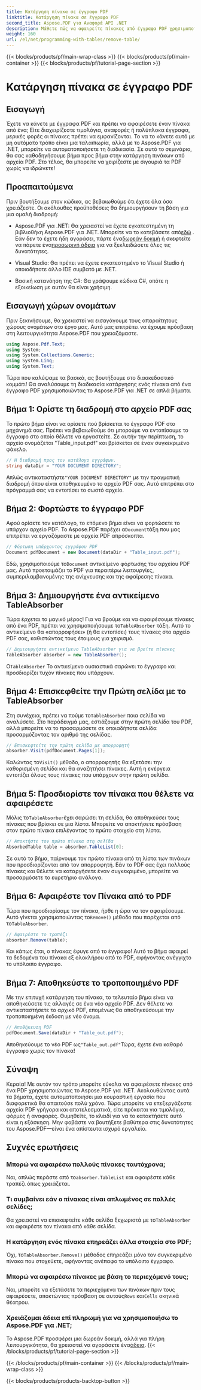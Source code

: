 ```yaml
---
title: Κατάργηση πίνακα σε έγγραφο PDF
linktitle: Κατάργηση πίνακα σε έγγραφο PDF
second_title: Aspose.PDF για Αναφορά API .NET
description: Μάθετε πώς να αφαιρείτε πίνακες από έγγραφα PDF χρησιμοποιώντας το Aspose.PDF για .NET με έναν αναλυτικό οδηγό. Απλοποιήστε τον χειρισμό PDF με αυτό το εύκολο σεμινάριο.
weight: 160
url: /el/net/programming-with-tables/remove-table/
---
```


{{< blocks/products/pf/main-wrap-class >}}
{{< blocks/products/pf/main-container >}}
{{< blocks/products/pf/tutorial-page-section >}}

# Κατάργηση πίνακα σε έγγραφο PDF

## Εισαγωγή

Έχετε να κάνετε με έγγραφα PDF και πρέπει να αφαιρέσετε έναν πίνακα από ένα; Είτε διαχειρίζεστε τιμολόγια, αναφορές ή πολύπλοκα έγγραφα, μερικές φορές οι πίνακες πρέπει να εμφανίζονται. Το να το κάνετε αυτό με μη αυτόματο τρόπο είναι μια ταλαιπωρία, αλλά με το Aspose.PDF για .NET, μπορείτε να αυτοματοποιήσετε τη διαδικασία. Σε αυτό το σεμινάριο, θα σας καθοδηγήσουμε βήμα προς βήμα στην κατάργηση πινάκων από αρχεία PDF. Στο τέλος, θα μπορείτε να χειρίζεστε με σιγουριά τα PDF χωρίς να ιδρώνετε!

## Προαπαιτούμενα

Πριν βουτήξουμε στον κώδικα, ας βεβαιωθούμε ότι έχετε όλα όσα χρειάζεστε. Οι ακόλουθες προϋποθέσεις θα δημιουργήσουν τη βάση για μια ομαλή διαδρομή:

-  Aspose.PDF για .NET: Θα χρειαστεί να έχετε εγκατεστημένη τη βιβλιοθήκη Aspose.PDF για .NET. Μπορείτε να το κατεβάσετε από[εδώ](https://releases.aspose.com/pdf/net/) . Εάν δεν το έχετε ήδη αγοράσει, πάρτε ένα[δωρεάν δοκιμή](https://releases.aspose.com/) ή σκεφτείτε να πάρετε ένα[προσωρινή άδεια](https://purchase.aspose.com/temporary-license/) για να ξεκλειδώσετε όλες τις δυνατότητες.
  
- Visual Studio: Θα πρέπει να έχετε εγκατεστημένο το Visual Studio ή οποιοδήποτε άλλο IDE συμβατό με .NET.
  
- Βασική κατανόηση της C#: Θα γράψουμε κώδικα C#, οπότε η εξοικείωση με αυτόν θα είναι χρήσιμη.

## Εισαγωγή χώρων ονομάτων

Πριν ξεκινήσουμε, θα χρειαστεί να εισαγάγουμε τους απαραίτητους χώρους ονομάτων στο έργο μας. Αυτό μας επιτρέπει να έχουμε πρόσβαση στη λειτουργικότητα Aspose.PDF που χρειαζόμαστε.

```csharp
using Aspose.Pdf.Text;
using System;
using System.Collections.Generic;
using System.Linq;
using System.Text;
```

Τώρα που καλύψαμε τα βασικά, ας βουτήξουμε στο διασκεδαστικό κομμάτι! Θα αναλύσουμε τη διαδικασία κατάργησης ενός πίνακα από ένα έγγραφο PDF χρησιμοποιώντας το Aspose.PDF για .NET σε απλά βήματα.

## Βήμα 1: Ορίστε τη διαδρομή στο αρχείο PDF σας

Το πρώτο βήμα είναι να ορίσετε πού βρίσκεται το έγγραφο PDF στο μηχάνημά σας. Πρέπει να βεβαιωθούμε ότι μπορούμε να εντοπίσουμε το έγγραφο στο οποίο θέλετε να εργαστείτε. Σε αυτήν την περίπτωση, το αρχείο ονομάζεται "Table_input.pdf" και βρίσκεται σε έναν συγκεκριμένο φάκελο.

```csharp
// Η διαδρομή προς τον κατάλογο εγγράφων.
string dataDir = "YOUR DOCUMENT DIRECTORY";
```

 Απλώς αντικαταστήστε`"YOUR DOCUMENT DIRECTORY"` με την πραγματική διαδρομή όπου είναι αποθηκευμένο το αρχείο PDF σας. Αυτό επιτρέπει στο πρόγραμμά σας να εντοπίσει το σωστό αρχείο.

## Βήμα 2: Φορτώστε το έγγραφο PDF

 Αφού ορίσετε τον κατάλογο, το επόμενο βήμα είναι να φορτώσετε το υπάρχον αρχείο PDF. Το Aspose.PDF παρέχει α`Document`τάξη που μας επιτρέπει να εργαζόμαστε με αρχεία PDF απρόσκοπτα.

```csharp
// Φόρτωση υπάρχοντος εγγράφου PDF
Document pdfDocument = new Document(dataDir + "Table_input.pdf");
```

 Εδώ, χρησιμοποιούμε το`Document` αντικείμενο φόρτωσης του αρχείου PDF μας. Αυτό προετοιμάζει το PDF για περαιτέρω λειτουργίες, συμπεριλαμβανομένης της ανίχνευσης και της αφαίρεσης πίνακα.

## Βήμα 3: Δημιουργήστε ένα αντικείμενο TableAbsorber

 Τώρα έρχεται το μαγικό μέρος! Για να βρούμε και να αφαιρέσουμε πίνακες από ένα PDF, πρέπει να χρησιμοποιήσουμε το`TableAbsorber` τάξη. Αυτό το αντικείμενο θα «απορροφήσει» (ή θα εντοπίσει) τους πίνακες στο αρχείο PDF σας, καθιστώντας τους έτοιμους για χειρισμό.

```csharp
// Δημιουργήστε αντικείμενο TableAbsorber για να βρείτε πίνακες
TableAbsorber absorber = new TableAbsorber();
```

 Ο`TableAbsorber` Το αντικείμενο ουσιαστικά σαρώνει το έγγραφο και προσδιορίζει τυχόν πίνακες που υπάρχουν.

## Βήμα 4: Επισκεφθείτε την Πρώτη σελίδα με το TableAbsorber

 Στη συνέχεια, πρέπει να πούμε το`TableAbsorber` ποια σελίδα να αναλύσετε. Στο παράδειγμά μας, εστιάζουμε στην πρώτη σελίδα του PDF, αλλά μπορείτε να το προσαρμόσετε σε οποιαδήποτε σελίδα προσαρμόζοντας τον αριθμό της σελίδας.

```csharp
// Επισκεφτείτε την πρώτη σελίδα με απορροφητή
absorber.Visit(pdfDocument.Pages[1]);
```

 Καλώντας το`Visit()` μέθοδο, ο απορροφητής θα εξετάσει την καθορισμένη σελίδα και θα αναζητήσει πίνακες. Αυτή η ενέργεια εντοπίζει όλους τους πίνακες που υπάρχουν στην πρώτη σελίδα.

## Βήμα 5: Προσδιορίστε τον πίνακα που θέλετε να αφαιρέσετε

 Μόλις το`TableAbsorber`έχει σαρώσει τη σελίδα, θα αποθηκεύσει τους πίνακες που βρίσκει σε μια λίστα. Μπορείτε να αποκτήσετε πρόσβαση στον πρώτο πίνακα επιλέγοντας το πρώτο στοιχείο στη λίστα.

```csharp
// Αποκτήστε τον πρώτο πίνακα στη σελίδα
AbsorbedTable table = absorber.TableList[0];
```

Σε αυτό το βήμα, παίρνουμε τον πρώτο πίνακα από τη λίστα των πινάκων που προσδιορίζονται από τον απορροφητή. Εάν το PDF σας έχει πολλούς πίνακες και θέλετε να καταργήσετε έναν συγκεκριμένο, μπορείτε να προσαρμόσετε το ευρετήριο ανάλογα.

## Βήμα 6: Αφαιρέστε τον Πίνακα από το PDF

 Τώρα που προσδιορίσαμε τον πίνακα, ήρθε η ώρα να τον αφαιρέσουμε. Αυτό γίνεται χρησιμοποιώντας το`Remove()` μέθοδο που παρέχεται από το`TableAbsorber`.

```csharp
// Αφαιρέστε το τραπέζι
absorber.Remove(table);
```

Και κάπως έτσι, ο πίνακας έφυγε από το έγγραφο! Αυτό το βήμα αφαιρεί τα δεδομένα του πίνακα εξ ολοκλήρου από το PDF, αφήνοντας ανέγγιχτο το υπόλοιπο έγγραφο.

## Βήμα 7: Αποθηκεύστε το τροποποιημένο PDF

Με την επιτυχή κατάργηση του πίνακα, το τελευταίο βήμα είναι να αποθηκεύσετε τις αλλαγές σε ένα νέο αρχείο PDF. Δεν θέλετε να αντικαταστήσετε το αρχικό PDF, επομένως θα αποθηκεύσουμε την τροποποιημένη έκδοση με νέο όνομα.

```csharp
// Αποθήκευση PDF
pdfDocument.Save(dataDir + "Table_out.pdf");
```

 Αποθηκεύουμε το νέο PDF ως`"Table_out.pdf"`Τώρα, έχετε ένα καθαρό έγγραφο χωρίς τον πίνακα!

## Σύναψη

Κεραία! Με αυτόν τον τρόπο μπορείτε εύκολα να αφαιρέσετε πίνακες από ένα PDF χρησιμοποιώντας το Aspose.PDF για .NET. Ακολουθώντας αυτά τα βήματα, έχετε αυτοματοποιήσει μια κουραστική εργασία που διαφορετικά θα απαιτούσε πολύ χρόνο. Τώρα μπορείτε να επεξεργάζεστε αρχεία PDF γρήγορα και αποτελεσματικά, είτε πρόκειται για τιμολόγια, φόρμες ή αναφορές. Θυμηθείτε, το κλειδί για να το κατακτήσετε αυτό είναι η εξάσκηση. Μην φοβάστε να βουτήξετε βαθύτερα στις δυνατότητες του Aspose.PDF—είναι ένα απίστευτα ισχυρό εργαλείο.

## Συχνές ερωτήσεις

### Μπορώ να αφαιρέσω πολλούς πίνακες ταυτόχρονα;  
 Ναι, απλώς περάστε από το`absorber.TableList` και αφαιρέστε κάθε τραπέζι όπως χρειάζεται.

### Τι συμβαίνει εάν ο πίνακας είναι απλωμένος σε πολλές σελίδες;  
 Θα χρειαστεί να επισκεφτείτε κάθε σελίδα ξεχωριστά με το`TableAbsorber` και αφαιρέστε τον πίνακα από κάθε σελίδα.

### Η κατάργηση ενός πίνακα επηρεάζει άλλα στοιχεία στο PDF;  
 Όχι, το`TableAbsorber.Remove()` μέθοδος επηρεάζει μόνο τον συγκεκριμένο πίνακα που στοχεύετε, αφήνοντας ανέπαφο το υπόλοιπο έγγραφο.

### Μπορώ να αφαιρέσω πίνακες με βάση το περιεχόμενό τους;  
 Ναι, μπορείτε να εξετάσετε τα περιεχόμενα των πινάκων πριν τους αφαιρέσετε, αποκτώντας πρόσβαση σε αυτούς`Rows` και`Cells` σκηνικά θέατρου.

### Χρειάζομαι άδεια επί πληρωμή για να χρησιμοποιήσω το Aspose.PDF για .NET;  
 Το Aspose.PDF προσφέρει μια δωρεάν δοκιμή, αλλά για πλήρη λειτουργικότητα, θα χρειαστεί να αγοράσετε ένα[άδεια](https://purchase.aspose.com/buy).
{{< /blocks/products/pf/tutorial-page-section >}}

{{< /blocks/products/pf/main-container >}}
{{< /blocks/products/pf/main-wrap-class >}}

{{< blocks/products/products-backtop-button >}}
